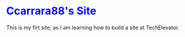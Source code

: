<style>
  h1 {color: blue;}
</style>

<h1>Ccarrara88's Site</h1>
<p> This is my firt site, as I am learning how to build a site at TechElevator.</p>
